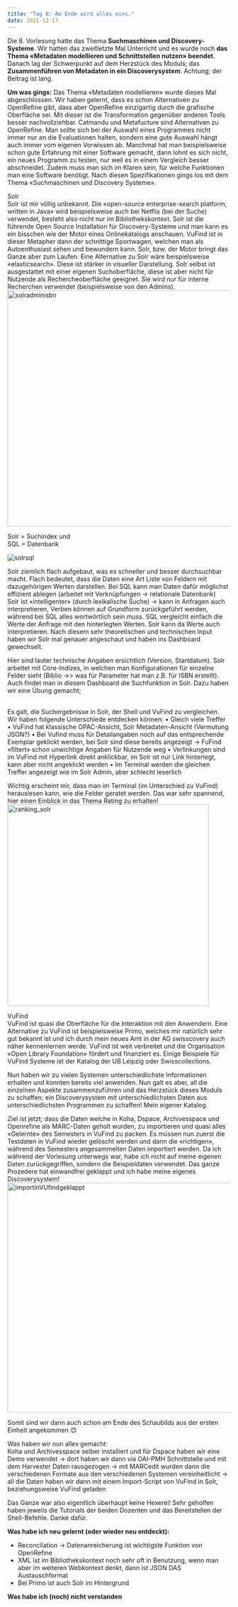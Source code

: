 ```yaml
---
title: "Tag 8: Am Ende wird alles eins."
date: 2021-12-17
---
```


Die 8. Vorlesung hatte das Thema **Suchmaschinen und Discovery-Systeme**. Wir hatten das zweitletzte Mal Unterricht und es wurde noch **das Thema «Metadaten modellieren und Schnittstellen nutzen» beendet**. Danach lag der Schwerpunkt auf dem Herzstück des Moduls; das **Zusammenführen von Metadaten in ein Discoverysystem**. Achtung; der Beitrag ist lang.

**Um was gings:**
Das Thema «Metadaten modellieren» wurde dieses Mal abgeschlossen. Wir haben gelernt, dass es schon Alternativen zu OpenRefine gibt, dass aber OpenRefine einzigartig durch die grafische Oberfläche sei. Mit dieser ist die Transformation gegenüber anderen Tools besser nachvollziehbar. Catmandu und Metafucture sind Alternativen zu OpenRefine. Man sollte sich bei der Auswahl eines Programmes nicht immer nur an die Evaluationen halten, sondern eine gute Auswahl hängt auch immer vom eigenen Vorwissen ab. Manchmal hat man beispielsweise schon gute Erfahrung mit einer Software gemacht, dann lohnt es sich nicht, ein neues Programm zu testen, nur weil es in einem Vergleich besser abschneidet. Zudem muss man sich im Klaren sein, für welche Funktionen man eine Software benötigt. Nach diesen Spezifikationen gings los mit dem Thema «Suchmaschinen und Discovery Systeme».

Solr <br>
Solr ist mir völlig unbekannt. Die «open-source enterprise-search platform, written in Java» wird beispielsweise auch bei Netflix (bei der Suche) verwendet, besteht also nicht nur im Bibliothekskontext. Solr ist die führende Open Source Installation für Discovery-Systeme und man kann es ein bisschen wie der Motor eines Onlinekatalogs anschauen. VuFind ist in dieser Metapher dann der schnittige Sportwagen, welchen man als Autoenthusiast sehen und bewundern kann. Solr, bzw. der Motor bringt das Ganze aber zum Laufen. Eine Alternative zu Solr wäre beispielsweise «elasticsearch». Diese ist stärker in visueller Darstellung. 
Solr selbst ist ausgestattet mit einer eigenen Suchoberfläche, diese ist aber nicht für Nutzende als Rechercheoberfläche geeignet. Sie wird nur für interne Recherchen verwendet (beispielsweise von den Admins).<br>
<img width="533" alt="solradminisbn" src="https://user-images.githubusercontent.com/91015615/147853413-a6bfd320-87eb-40ee-96c8-b9363483ba63.PNG">


Solr = Suchindex und <br>
SQL = Datenbank<br>

 ![solrsql](https://user-images.githubusercontent.com/91015615/147853376-c3583aa9-fdf8-4fcf-acf9-378b5b267447.png)
 
Solr ziemlich flach aufgebaut, was es schneller und besser durchsuchbar macht. Flach bedeutet, dass die Daten eine Art Liste von Feldern mit dazugehörigen Werten darstellen. Bei SQL kann man Daten dafür möglichst effizient ablegen (arbeitet mit Verknüpfungen -> relationale Datenbank)<br>
Solr ist «intelligenter» (durch lexikalische Suche) -> kann in Anfragen auch interpretieren, Verben können auf Grundform zurückgeführt werden, während bei SQL alles wortwörtlich sein muss. SQL vergleicht einfach die Werte der Anfrage mit den hinterlegten Werten. Solr kann da Werte auch interpretieren.
Nach diesem sehr theoretischen und technischen Input haben wir Solr mal genauer angeschaut und haben ins Dashboard gewechselt.
 
Hier sind lauter technische Angaben ersichtlich (Version, Startdatum). Solr arbeitet mit Core-Indizes, in welchen man Konfigurationen für einzelne Felder sieht (Biblio ->> was für Parameter hat man z.B. für ISBN erstellt). Auch findet man in diesem Dashboard die Suchfunktion in Solr. Dazu haben wir eine Übung gemacht;

<br>
Es galt, die Suchergebnisse in Solr, der Shell und VuFind zu vergleichen. Wir haben folgende Unterschiede entdecken können:
•	Gleich viele Treffer 
•	VuFind hat klassische OPAC-Ansicht, Solr Metadaten-Ansicht (Vermutung JSON?)
•	Bei Vufind muss für Detailangaben noch auf das entsprechende Exemplar geklickt werden, bei Solr sind diese bereits angezeigt -> FuFind «filtert» schon unwichtige Angaben für Nutzende weg
•	Verlinkungen sind im VuFind mit Hyperlink direkt anklickbar, im Solr ist nur Link hinterlegt, kann aber nicht angeklickt werden
•	Im Terminal werden die gleichen Treffer angezeigt wie im Solr Admin, aber schlecht leserlich

Wichtig erscheint mir, dass man im Terminal (im Unterschied zu VuFind) herauslesen kann, wie die Felder geratet werden. Das war sehr spannend, hier einen Einblick in das Thema Rating zu erhalten!<br>
 <img width="455" alt="ranking_solr" src="https://user-images.githubusercontent.com/91015615/147853399-6fa29ff5-d937-4ff6-abb4-e9dca26ef0d7.PNG">


VuFind<br>
VuFind ist quasi die Oberfläche für die Interaktion mit den Anwendern. Eine Alternative zu VuFind ist beispielsweise Primo, welches mir natürlich sehr gut bekannt ist und ich durch mein neues Amt in der AG swisscovery auch näher kennenlernen werde. VuFind ist weit verbreitet und die Organisation «Open Library Foundation» fördert und finanziert es. Einige Beispiele für VuFind Systeme ist der Katalog der UB Leipzig oder Swisscollections.

Nun haben wir zu vielen Systemen unterschiedlichste Informationen erhalten und konnten bereits viel anwenden. Nun galt es aber, all die einzelnen Aspekte zusammenzuführen und das Herzstück dieses Moduls zu schaffen; ein Discoverysystem mit unterschiedlichsten Daten aus unterschiedlichsten Programmen zu schaffen! Mein eigener Katalog.

Ziel ist jetzt; dass die Daten welche in Koha, Dspace, Archivesspace und Openrefine als MARC-Daten geholt wurden, zu importieren und quasi alles «Gelernte» des Semesters in VuFind zu packen.
Es müssen nun zuerst die Testdaten in VuFind wieder gelöscht werden und dann die «richtigen», während des Semesters angesammelten Daten importiert werden. 
Da ich während der Vorlesung unterwegs war, habe ich nicht auf meine eigenen Daten zurückgegriffen, sondern die Beispieldaten verwendet. Das ganze Prozedere hat einwandfrei geklappt und ich habe meine eigenes Discoverysystem! 
<img width="519" alt="importinVUfindgeklappt" src="https://user-images.githubusercontent.com/91015615/147853387-9b5897f2-d667-49a6-a49b-da491cc306cc.PNG">

Somit sind wir dann auch schon am Ende des Schaubilds aus der ersten Einheit angekommen 😊

Was haben wir nun alles gemacht:<br>
Koha und Archivesspace selber installiert und für Dspace haben wir eine Demo verwendet
-> dort haben wir dann via OAI-PMH Schnittstelle und mit dem Harvester Daten rausgezogen
-> mit MARCedit wurden dann die verschiedenen Formate aus den verschiedenen Systemen vereinheitlicht
-> all die Daten haben wir dann mit einem Import-Script von VuFind in Solr, beziehungsweise VuFind geladen

Das Ganze war also eigentlich überhaupt keine Hexerei! Sehr geholfen haben jeweils die Tutorials der beiden Dozenten und das Bereitstellen der Shell-Befehle. Danke dafür.


**Was habe ich neu gelernt (oder wieder neu entdeckt):**
-	Reconcilation -> Datenanreicherung ist wichtigste Funktion von OpenRefine
-	XML ist im Bibliothekskontext noch sehr oft in Benutzung, wenn man aber im weiteren Webkontext denkt, dann ist JSON DAS Austauschformat
-	Bei Primo ist auch Solr im Hintergrund

**Was habe ich (noch) nicht verstanden**
